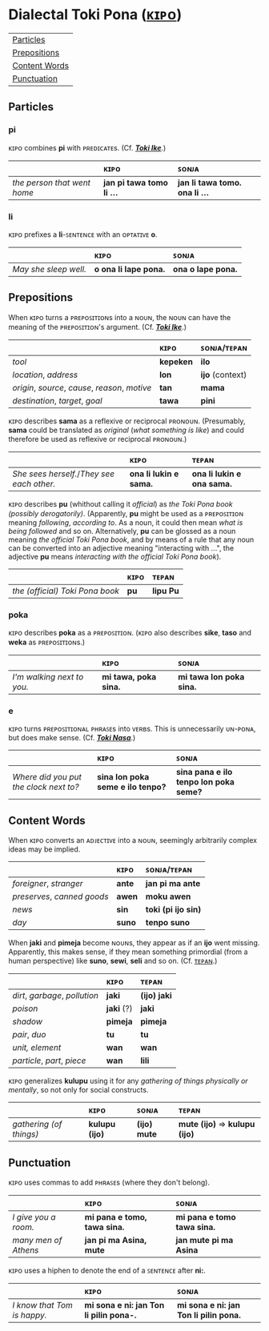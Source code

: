 # Dialectal Toki Pona ([ᴋɪᴘᴏ](https://tpnimi.blogspot.com/p/nimi-sama-k.html))

| |
|:-|
| [Particles](#particles) |
| [Prepositions](#prepositions) |
| [Content Words](#content-words) |
| [Punctuation](#punctuation) |

## Particles

### pi

ᴋɪᴘᴏ combines **pi** with ᴘʀᴇᴅɪᴄᴀᴛᴇs. (Cf. [***Toki Ike***](toki-namako.md#toki-ike).)

| | ᴋɪᴘᴏ | ꜱᴏɴᴊᴀ |
|:-|:-|:-|
| *the person that went home* | **jan pi tawa tomo li …** | **jan li tawa tomo. ona li …** |

### li

ᴋɪᴘᴏ prefixes a **li**-ꜱᴇɴᴛᴇɴᴄᴇ with an ᴏᴘᴛᴀᴛɪᴠᴇ **o**.

| | ᴋɪᴘᴏ | ꜱᴏɴᴊᴀ |
|:-|:-|:-|
| *May she sleep well.* | **o ona li lape pona.** | **ona o lape pona.** |

## Prepositions

When ᴋɪᴘᴏ turns a ᴘʀᴇᴘᴏꜱɪᴛɪᴏɴs into a ɴᴏᴜɴ, the ɴᴏᴜɴ can have the meaning of the ᴘʀᴇᴘᴏꜱɪᴛɪᴏɴ's argument. (Cf. [***Toki Ike***](toki-namako.md#toki-ike).)

| | ᴋɪᴘᴏ | ꜱᴏɴᴊᴀ/ᴛᴇᴘᴀɴ |
|:-|:-|:-|
| *tool* | **kepeken** | **ilo** |
| *location*, *address* | **lon** | **ijo** (context) |
| *origin*, *source*, *cause*, *reason*, *motive* | **tan** | **mama** |
| *destination*, *target*, *goal* | **tawa** | **pini** |

ᴋɪᴘᴏ describes **sama** as a reflexive or reciprocal ᴘʀᴏɴᴏᴜɴ. (Presumably, **sama** could be translated as *original* (*what something is like*) and could therefore be used as reflexive or reciprocal ᴘʀᴏɴᴏᴜɴ.)

| | ᴋɪᴘᴏ | ᴛᴇᴘᴀɴ |
|:-|:-|:-|
| *She sees herself.*/*They see each other.* | **ona li lukin e sama.** | **ona li lukin e ona sama.** |

ᴋɪᴘᴏ describes **pu** (whithout calling it *official*) as *the Toki Pona book (possibly derogatorily)*. (Apparently, **pu** might be used as a ᴘʀᴇᴘᴏꜱɪᴛɪᴏɴ meaning *following*, *according to*. As a noun, it could then mean *what is being followed* and so on. Alternatively, **pu** can be glossed as a noun meaning *the official Toki Pona book*, and by means of a rule that any noun can be converted into an adjective meaning "interacting with ...", the adjective **pu** means *interacting with the official Toki Pona book*).

| | ᴋɪᴘᴏ | ᴛᴇᴘᴀɴ |
|:-|:-|:-|
| *the (official) Toki Pona book* | **pu** | **lipu Pu** |

### poka

ᴋɪᴘᴏ describes **poka** as a ᴘʀᴇᴘᴏꜱɪᴛɪᴏɴ. (ᴋɪᴘᴏ also describes **sike**, **taso** and **weka** as ᴘʀᴇᴘᴏꜱɪᴛɪᴏɴs.)

| | ᴋɪᴘᴏ | ꜱᴏɴᴊᴀ |
|:-|:-|:-|
| *I'm walking next to you.* | **mi tawa, poka sina.** | **mi tawa lon poka sina.** |

### e

ᴋɪᴘᴏ turns ᴘʀᴇᴘᴏꜱɪᴛɪᴏɴᴀʟ ᴘʜʀᴀꜱᴇs into ᴠᴇʀʙs. This is unnecessarily ᴜɴ-ᴘᴏɴᴀ, but does make sense. (Cf. [***Toki Nasa***](toki-namako.md#toki-nasa).)

| | ᴋɪᴘᴏ | ꜱᴏɴᴊᴀ |
|:-|:-|:-|
| *Where did you put the clock next to?* | **sina lon poka seme e ilo tenpo?** | **sina pana e ilo tenpo lon poka seme?** |

## Content Words

When ᴋɪᴘᴏ converts an ᴀᴅᴊᴇᴄᴛɪᴠᴇ into a ɴᴏᴜɴ, seemingly arbitrarily complex ideas may be implied.

| | ᴋɪᴘᴏ | ꜱᴏɴᴊᴀ/ᴛᴇᴘᴀɴ |
|:-|:-|:-|
| *foreigner*, *stranger* | **ante** | **jan pi ma ante** |
| *preserves*, *canned goods* | **awen** | **moku awen** |
| *news* | **sin** | **toki (pi ijo sin)** |
| *day* | **suno** | **tenpo suno** |

When **jaki** and **pimeja** become ɴᴏᴜɴs, they appear as if an **ijo** went missing. Apparently, this makes sense, if they mean something primordial (from a human perspective) like **suno**, **sewi**, **seli** and so on. (Cf. [ᴛᴇᴘᴀɴ](tepan.md#thing).)

| | ᴋɪᴘᴏ | ᴛᴇᴘᴀɴ |
|:-|:-|:-|
| *dirt*, *garbage*, *pollution* | **jaki** | **(ijo) jaki** |
| *poison* | **jaki** (?) | **jaki** |
| *shadow* | **pimeja** | **pimeja** |
| *pair*, *duo* | **tu** | **tu** |
| *unit, element* | **wan** | **wan** |
| *particle*, *part*, *piece* | **wan** | **lili** |

ᴋɪᴘᴏ generalizes **kulupu** using it for any *gathering of things physically or mentally*, so not only for social constructs.

| | ᴋɪᴘᴏ | ꜱᴏɴᴊᴀ | ᴛᴇᴘᴀɴ |
|:-|:-|:-|:-|
| *gathering (of things)* | **kulupu (ijo)** | **(ijo) mute** | **mute (ijo)** ⇒ **kulupu (ijo)** |

## Punctuation

ᴋɪᴘᴏ uses commas to add ᴘʜʀᴀꜱᴇs (where they don't belong).

| | ᴋɪᴘᴏ | ꜱᴏɴᴊᴀ |
|:-|:-|:-|
| *I give you a room.* | **mi pana e tomo, tawa sina.** | **mi pana e tomo tawa sina.** |
| *many men of Athens* | **jan pi ma Asina, mute** | **jan mute pi ma Asina** |

ᴋɪᴘᴏ uses a hiphen to denote the end of a ꜱᴇɴᴛᴇɴᴄᴇ after **ni:**.

| | ᴋɪᴘᴏ | ꜱᴏɴᴊᴀ |
|:-|:-|:-|
| *I know that Tom is happy.* | **mi sona e ni: jan Ton li pilin pona-.** | **mi sona e ni: jan Ton li pilin pona.** |

